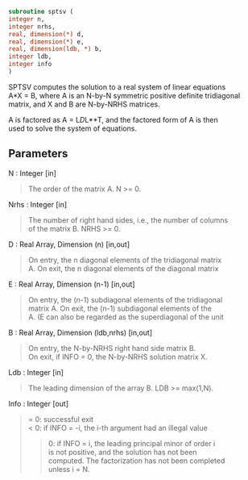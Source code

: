 ```fortran  
subroutine sptsv (  
integer n,  
integer nrhs,  
real, dimension(*) d,  
real, dimension(*) e,  
real, dimension(ldb, *) b,  
integer ldb,  
integer info  
)  
```  
  
SPTSV computes the solution to a real system of linear equations  
A*X = B, where A is an N-by-N symmetric positive definite tridiagonal  
matrix, and X and B are N-by-NRHS matrices.  
  
A is factored as A = L*D*L**T, and the factored form of A is then  
used to solve the system of equations.  
  
## Parameters  
N : Integer [in]  
> The order of the matrix A.  N >= 0.  
  
Nrhs : Integer [in]  
> The number of right hand sides, i.e., the number of columns  
> of the matrix B.  NRHS >= 0.  
  
D : Real Array, Dimension (n) [in,out]  
> On entry, the n diagonal elements of the tridiagonal matrix  
> A.  On exit, the n diagonal elements of the diagonal matrix  
  
E : Real Array, Dimension (n-1) [in,out]  
> On entry, the (n-1) subdiagonal elements of the tridiagonal  
> matrix A.  On exit, the (n-1) subdiagonal elements of the  
> A.  (E can also be regarded as the superdiagonal of the unit  
  
B : Real Array, Dimension (ldb,nrhs) [in,out]  
> On entry, the N-by-NRHS right hand side matrix B.  
> On exit, if INFO = 0, the N-by-NRHS solution matrix X.  
  
Ldb : Integer [in]  
> The leading dimension of the array B.  LDB >= max(1,N).  
  
Info : Integer [out]  
> = 0:  successful exit  
> < 0:  if INFO = -i, the i-th argument had an illegal value  
> > 0:  if INFO = i, the leading principal minor of order i  
> is not positive, and the solution has not been  
> computed.  The factorization has not been completed  
> unless i = N.  
  

